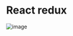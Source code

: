 # React redux 

![image](https://github.com/user-attachments/assets/e4cdca15-346c-4fec-87bf-2607e963912c)
